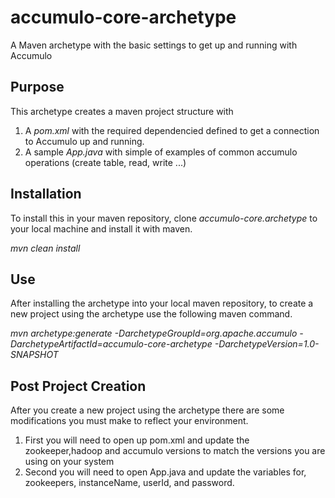 accumulo-core-archetype
=======================

A Maven archetype with the basic settings to get up and running with Accumulo

Purpose
-------
This archetype creates a maven project structure with

1.  A *pom.xml* with the required dependencied defined to get a connection to Accumulo up and running.
2.  A sample *App.java* with simple of examples of common accumulo operations (create table, read, write ...)

Installation
------------

To install this in your maven repository, clone *accumulo-core.archetype* to your local machine and install it with maven.

*_mvn clean install_*

Use
---

After installing the archetype into your local maven repository, to create a new project using the archetype use the 
following maven command.

*mvn archetype:generate -DarchetypeGroupId=org.apache.accumulo -DarchetypeArtifactId=accumulo-core-archetype -DarchetypeVersion=1.0-SNAPSHOT*

Post Project Creation
---------------------

After you create a new project using the archetype there are some modifications you must make to reflect your 
environment.  

1. First you will need to open up pom.xml and update the zookeeper,hadoop and accumulo versions to match the versions
you are using on your system
2. Second you will need to open App.java and update the variables for, zookeepers, instanceName, userId, and password.